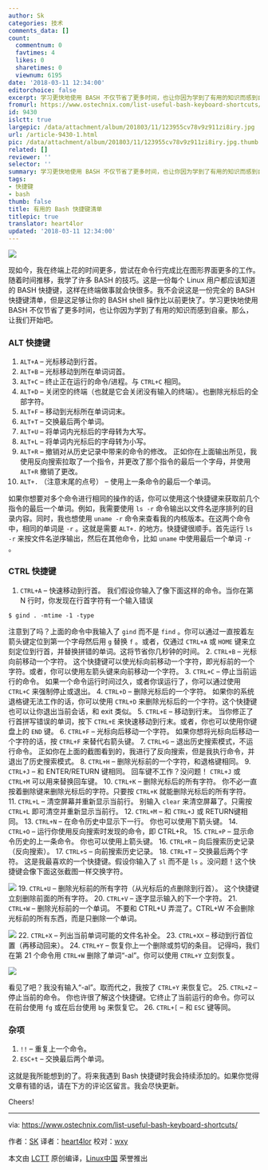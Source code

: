 ```yaml
---
author: Sk
categories: 技术
comments_data: []
count:
  commentnum: 0
  favtimes: 4
  likes: 0
  sharetimes: 0
  viewnum: 6195
date: '2018-03-11 12:34:00'
editorchoice: false
excerpt: 学习更快地使用 BASH 不仅节省了更多时间，也让你因为学到了有用的知识而感到自豪。那么，让我们开始吧。
fromurl: https://www.ostechnix.com/list-useful-bash-keyboard-shortcuts/
id: 9430
islctt: true
largepic: /data/attachment/album/201803/11/123955cv78v9z911zi8iry.jpg
url: /article-9430-1.html
pic: /data/attachment/album/201803/11/123955cv78v9z911zi8iry.jpg.thumb.jpg
related: []
reviewer: ''
selector: ''
summary: 学习更快地使用 BASH 不仅节省了更多时间，也让你因为学到了有用的知识而感到自豪。那么，让我们开始吧。
tags:
- 快捷键
- bash
thumb: false
title: 有用的 Bash 快捷键清单
titlepic: true
translator: heart4lor
updated: '2018-03-11 12:34:00'
---
```


![](/data/attachment/album/201803/11/123955cv78v9z911zi8iry.jpg)


现如今，我在终端上花的时间更多，尝试在命令行完成比在图形界面更多的工作。随着时间推移，我学了许多 BASH 的技巧。这是一份每个 Linux 用户都应该知道的 BASH 快捷键，这样在终端做事就会快很多。我不会说这是一份完全的 BASH 快捷键清单，但是这足够让你的 BASH shell 操作比以前更快了。学习更快地使用 BASH 不仅节省了更多时间，也让你因为学到了有用的知识而感到自豪。那么，让我们开始吧。


### ALT 快捷键


1. `ALT+A` – 光标移动到行首。
2. `ALT+B` – 光标移动到所在单词词首。
3. `ALT+C` – 终止正在运行的命令/进程。与 `CTRL+C` 相同。
4. `ALT+D` – 关闭空的终端（也就是它会关闭没有输入的终端）。也删除光标后的全部字符。
5. `ALT+F` – 移动到光标所在单词词末。
6. `ALT+T` – 交换最后两个单词。
7. `ALT+U` – 将单词内光标后的字母转为大写。
8. `ALT+L` – 将单词内光标后的字母转为小写。
9. `ALT+R` – 撤销对从历史记录中带来的命令的修改。
正如你在上面输出所见，我使用反向搜索拉取了一个指令，并更改了那个指令的最后一个字母，并使用 `ALT+R` 撤销了更改。
10. `ALT+.` （注意末尾的点号） – 使用上一条命令的最后一个单词。


如果你想要对多个命令进行相同的操作的话，你可以使用这个快捷键来获取前几个指令的最后一个单词。例如，我需要使用 `ls -r` 命令输出以文件名逆序排列的目录内容。同时，我也想使用 `uname -r` 命令来查看我的内核版本。在这两个命令中，相同的单词是 `-r` 。这就是需要 `ALT+.` 的地方。快捷键很顺手。首先运行 `ls -r` 来按文件名逆序输出，然后在其他命令，比如 `uname` 中使用最后一个单词 `-r` 。


### CTRL 快捷键


1. `CTRL+A` – 快速移动到行首。
我们假设你输入了像下面这样的命令。当你在第 N 行时，你发现在行首字符有一个输入错误



```
$ gind . -mtime -1 -type

```

注意到了吗？上面的命令中我输入了 `gind` 而不是 `find` 。你可以通过一直按着左箭头键定位到第一个字母然后用 `g` 替换 `f` 。或者，仅通过 `CTRL+A` 或 `HOME` 键来立刻定位到行首，并替换拼错的单词。这将节省你几秒钟的时间。
2. `CTRL+B` – 光标向前移动一个字符。
这个快捷键可以使光标向前移动一个字符，即光标前的一个字符。或者，你可以使用左箭头键来向前移动一个字符。
3. `CTRL+C` – 停止当前运行的命令。
如果一个命令运行时间过久，或者你误运行了，你可以通过使用 `CTRL+C` 来强制停止或退出。
4. `CTRL+D` – 删除光标后的一个字符。
如果你的系统退格键无法工作的话，你可以使用 `CTRL+D` 来删除光标后的一个字符。这个快捷键也可以让你退出当前会话，和 exit 类似。
5. `CTRL+E` – 移动到行末。
当你修正了行首拼写错误的单词，按下 `CTRL+E` 来快速移动到行末。或者，你也可以使用你键盘上的 `END` 键。
6. `CTRL+F` – 光标向后移动一个字符。
如果你想将光标向后移动一个字符的话，按 `CTRL+F` 来替代右箭头键。
7. `CTRL+G` – 退出历史搜索模式，不运行命令。
正如你在上面的截图看到的，我进行了反向搜索，但是我执行命令，并退出了历史搜索模式。
8. `CTRL+H` – 删除光标前的一个字符，和退格键相同。
9. `CTRL+J` – 和 ENTER/RETURN 键相同。
回车键不工作？没问题！ `CTRL+J` 或 `CTRL+M` 可以用来替换回车键。
10. `CTRL+K` – 删除光标后的所有字符。
你不必一直按着删除键来删除光标后的字符。只要按 `CTRL+K` 就能删除光标后的所有字符。
11. `CTRL+L` – 清空屏幕并重新显示当前行。
别输入 `clear` 来清空屏幕了。只需按 `CTRL+L` 即可清空并重新显示当前行。
12. `CTRL+M` – 和 `CTRL+J` 或 RETURN键相同。
13. `CTRL+N` – 在命令历史中显示下一行。
你也可以使用下箭头键。
14. `CTRL+O` – 运行你使用反向搜索时发现的命令，即 CTRL+R。
15. `CTRL+P` – 显示命令历史的上一条命令。
你也可以使用上箭头键。
16. `CTRL+R` – 向后搜索历史记录（反向搜索）。
17. `CTRL+S` – 向前搜索历史记录。
18. `CTRL+T` – 交换最后两个字符。
这是我最喜欢的一个快捷键。假设你输入了 `sl` 而不是 `ls` 。没问题！这个快捷键会像下面这张截图一样交换字符。


![](/data/attachment/album/201803/11/123503wr7ys71r711yidjx.gif)
19. `CTRL+U` – 删除光标前的所有字符（从光标后的点删除到行首）。
这个快捷键立刻删除前面的所有字符。
20. `CTRL+V` – 逐字显示输入的下一个字符。
21. `CTRL+W` – 删除光标前的一个单词。
不要和 CTRL+U 弄混了。CTRL+W 不会删除光标前的所有东西，而是只删除一个单词。


![](/data/attachment/album/201803/11/123504rui1c7rioruhmevc.gif)
22. `CTRL+X` – 列出当前单词可能的文件名补全。
23. `CTRL+XX` – 移动到行首位置（再移动回来）。
24. `CTRL+Y` – 恢复你上一个删除或剪切的条目。
记得吗，我们在第 21 个命令用 `CTRL+W` 删除了单词“-al”。你可以使用 `CTRL+Y` 立刻恢复。


![](/data/attachment/album/201803/11/123506i62msz8qg5mq8om5.gif)


看见了吧？我没有输入“-al”。取而代之，我按了 `CTRL+Y` 来恢复它。
25. `CTRL+Z` – 停止当前的命令。
你也许很了解这个快捷键。它终止了当前运行的命令。你可以在前台使用 `fg` 或在后台使用 `bg` 来恢复它。
26. `CTRL+[` – 和 `ESC` 键等同。


### 杂项


1. `!!` – 重复上一个命令。
2. `ESC+t` – 交换最后两个单词。


这就是我所能想到的了。将来我遇到 Bash 快捷键时我会持续添加的。如果你觉得文章有错的话，请在下方的评论区留言。我会尽快更新。


Cheers!




---


via: <https://www.ostechnix.com/list-useful-bash-keyboard-shortcuts/>


作者：[SK](https://www.ostechnix.com/author/sk/) 译者：[heart4lor](https://github.com/heart4lor) 校对：[wxy](https://github.com/wxy)


本文由 [LCTT](https://github.com/LCTT/TranslateProject) 原创编译，[Linux中国](https://linux.cn/) 荣誉推出